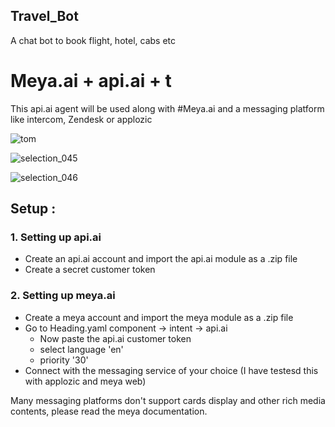## Travel_Bot
A chat bot to book flight, hotel, cabs etc

# Meya.ai + api.ai + t
This api.ai agent will be used along with #Meya.ai and a messaging platform like intercom, Zendesk or applozic

![tom](https://user-images.githubusercontent.com/17767383/29006341-4f70fba2-7b0b-11e7-9f44-30ada160a471.png)

![selection_045](https://user-images.githubusercontent.com/17767383/28778124-9d2a280e-761b-11e7-9f89-6cbcee6c12cd.png)

![selection_046](https://user-images.githubusercontent.com/17767383/28778138-ab806512-761b-11e7-840e-16833296becf.png)

## Setup :

### 1. Setting up api.ai
- Create an api.ai account and import the api.ai module as a .zip file
- Create a secret customer token

### 2. Setting up meya.ai
- Create a meya account and import the meya module as a .zip file
- Go to Heading.yaml component -> intent -> api.ai
    - Now paste the api.ai customer token 
    - select language 'en'
    - priority '30'
- Connect with the messaging service of your choice (I have testesd this with applozic and meya web)

Many messaging platforms don't support cards display and other rich media contents, please read the meya documentation.

